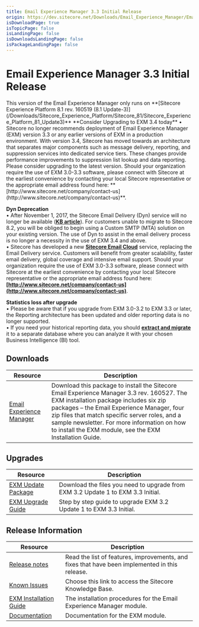```yaml
---
title: Email Experience Manager 3.3 Initial Release
origin: https://dev.sitecore.net/Downloads/Email_Experience_Manager/Email_Experience_Manager_33/Email_Experience_Manager_33_Initial_Release.aspx
isDownloadPage: true
isTopicPage: false
isLandingPage: false
isDownloadsLandingPage: false
isPackageLandingPage: false
---
```


# Email Experience Manager 3.3 Initial Release

  <Alert variant='warning' mb={4}>
    <AlertIcon />
    This version of the Email Experience Manager only runs on **[Sitecore Experience Platform 8.1 rev. 160519 (8.1 Update-3)](/Downloads/Sitecore_Experience_Platform/Sitecore_81/Sitecore_Experience_Platform_81_Update3)**
  </Alert>
  
  <Alert variant='warning' mb={4}>
    <AlertIcon />
    **Consider Upgrading to EXM 3.4 today**  
• Sitecore no longer recommends deployment of Email Experience Manager (EXM) version 3.3 or any earlier versions of EXM in a production environment. With version 3.4, Sitecore has moved towards an architecture that separates major components such as message delivery, reporting, and suppression services into dedicated service tiers. These changes provide performance improvements to suppression list lookup and data reporting. Please consider upgrading to the latest version. Should your organization require the use of EXM 3.0-3.3 software, please connect with Sitecore at the earliest convenience by contacting your local Sitecore representative or the appropriate email address found here: **[http://www.sitecore.net/company/contact-us](http://www.sitecore.net/company/contact-us)**.  
  
**Dyn Deprecation**  
• After November 1, 2017, the Sitecore Email Delivery (Dyn) service will no longer be available (**[KB article](https://kb.sitecore.net/articles/669456)**). For customers unable to migrate to Sitecore 8.2, you will be obliged to begin using a Custom SMTP (MTA) solution on your existing version. The use of Dyn to assist in the email delivery process is no longer a necessity in the use of EXM 3.4 and above.  
• Sitecore has developed a new **[Sitecore Email Cloud](https://doc.sitecore.net/email_experience_manager/configuring_the_delivery_process/message_transfer_agent/the_sitecore_email_cloud_compared_to_the_custom_smtp)** service, replacing the Email Delivery service. Customers will benefit from greater scalability, faster email delivery, global coverage and intensive email support. Should your organization require the use of EXM 3.0-3.3 software, please connect with Sitecore at the earliest convenience by contacting your local Sitecore representative or the appropriate email address found here: **[http://www.sitecore.net/company/contact-us](http://www.sitecore.net/company/contact-us)**.  
  
**Statistics loss after upgrade**  
• Please be aware that if you upgrade from EXM 3.0-3.2 to EXM 3.3 or later, the Reporting architecture has been updated and older reporting data is no longer supported.  
• If you need your historical reporting data, you should **[extract and migrate](https://doc.sitecore.net/email_experience_manager/reporting/extract_data_from_earlier_versions_of_exm_to_create_historical_reports)** it to a separate database where you can analyze it with your chosen Business Intelligence (BI) tool.
  </Alert>
  

## Downloads

 | Resource | Description |
 | --- | --- |
 | [Email Experience Manager](https://scdp.blob.core.windows.net/downloads/Email%20Experience%20Manager/Email%20Experience%20Manager%2033/Email%20Experience%20Manager%2033%20Initial%20Release/Secure/Email%20Experience%20Manager%203.3.0%20rev.%20160527%20(not%20sc%20package).zip) | Download this package to install the Sitecore Email Experience Manager 3.3 rev. 160527. The EXM installation package includes six zip packages – the Email Experience Manager, four zip files that match specific server roles, and a sample newsletter. For more information on how to install the EXM module, see the EXM Installation Guide. |

## Upgrades

 | Resource | Description |
 | --- | --- |
 | [EXM Update Package](https://scdp.blob.core.windows.net/downloads/Email%20Experience%20Manager/Email%20Experience%20Manager%2033/Email%20Experience%20Manager%2033%20Initial%20Release/Secure/Email%20Experience%20Manager%203.3.0%20rev.%20160527%20(update%20package).zip) | Download the files you need to upgrade from EXM 3.2 Update 1 to EXM 3.3 Initial. |
 | [EXM Upgrade Guide](https://scdp.blob.core.windows.net/downloads/Email%20Experience%20Manager/Email%20Experience%20Manager%2033/Email%20Experience%20Manager%2033%20Initial%20Release/Secure/EXM-33-Upgrade-Instructions.pdf) | Step by step guide to upgrade EXM 3.2 Update 1 to EXM 3.3 Initial. |

## Release Information

 | Resource | Description |
 | --- | --- |
 | [Release notes](/downloads/Email_Experience_Manager/Email_Experience_Manager_33/Email_Experience_Manager_33_Initial_Release/Release_Notes) | Read the list of features, improvements, and fixes that have been implemented in this release. |
 | [Known Issues](https://kb.sitecore.net/articles/149565) | Choose this link to access the Sitecore Knowledge Base. |
 | [EXM Installation Guide](https://scdp.blob.core.windows.net/downloads/Email%20Experience%20Manager/Email%20Experience%20Manager%2033/Email%20Experience%20Manager%2033%20Initial%20Release/Secure/EXM-Installation-Guide-33.pdf) | The installation procedures for the Email Experience Manager module. |
 | [Documentation](https://doc.sitecore.net/email_experience_manager) | Documentation for the EXM module. |